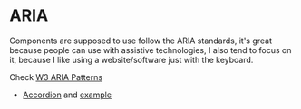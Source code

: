 # ARIA

Components are supposed to use follow the ARIA standards, it's great because people can use with assistive technologies, I also tend to focus on it, because I like using a website/software just with the keyboard.

Check [W3 ARIA Patterns](https://www.w3.org/WAI/ARIA/apg/patterns/)

- [Accordion](https://www.w3.org/WAI/ARIA/apg/patterns/accordion/) and [example](https://www.w3.org/WAI/ARIA/apg/patterns/accordion/examples/accordion/)
